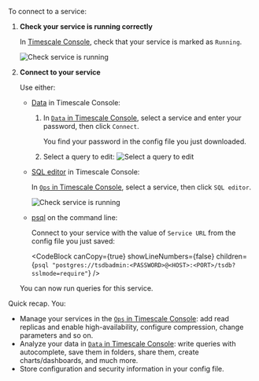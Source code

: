 
<Procedure>

To connect to a service:

1. **Check your service is running correctly**

    In [Timescale Console][services-portal], check that your service is marked as `Running`.

   ![Check service is running](https://assets.timescale.com/docs/images/console-services-view.png)

1. **Connect to your service**

    Use either:  
    - [Data][popsql] in Timescale Console:  
      1. In [`Data` in Timescale Console][portal-data-mode], select a service and enter your password, then click `Connect`.
      
         You find your password in the config file you just downloaded.
      2. Select a query to edit:
         ![Select a query to edit](https://assets.timescale.com/docs/images/data-mode-query-window.png)

    - [SQL editor][run-sqleditor] in Timescale Console:
    
       In [`Ops` in Timescale Console][portal-ops-mode], select a service, then click `SQL editor`. 
   
      ![Check service is running](https://assets.timescale.com/docs/images/ops-view-sql-editor.png)
   
    - [psql][install-psql] on the command line:
   
      Connect to your service with the value of `Service URL` from the config file you 
        just saved:

        <CodeBlock canCopy={true} showLineNumbers={false} children={`
        psql "postgres://tsdbadmin:<PASSWORD>@<HOST>:<PORT>/tsdb?sslmode=require"
        `} />

   You can now run queries for this service.

Quick recap. You:
- Manage your services in the [`Ops` in Timescale Console][portal-ops-mode]:  add read replicas and enable 
  high-availability, configure compression, change parameters and so on.
- Analyze your data in [`Data` in Timescale Console][portal-data-mode]: write queries with
  autocomplete, save them in folders, share them, create charts/dashboards, and much more.
- Store configuration and security information in your config file.

</Procedure>


[portal-ops-mode]: https://console.cloud.timescale.com/dashboard/services
[portal-data-mode]: https://console.cloud.timescale.com/dashboard/services?popsql
[account-portal]: https://console.cloud.timescale.com/dashboard/account
[services-portal]: https://console.cloud.timescale.com/dashboard/services
[install-psql]: /use-timescale/:currentVersion:/integrations/query-admin/psql/
[popsql]: /getting-started/:currentVersion:/run-queries-from-console/#data-mode
[run-sqleditor]: /getting-started/:currentVersion:/run-queries-from-console/#sql-editor
[install-psql]: /use-timescale/:currentVersion:/integrations/query-admin/psql/
[hypertables]: /use-timescale/:currentVersion:/hypertables/about-hypertables/#hypertable-partitioning
